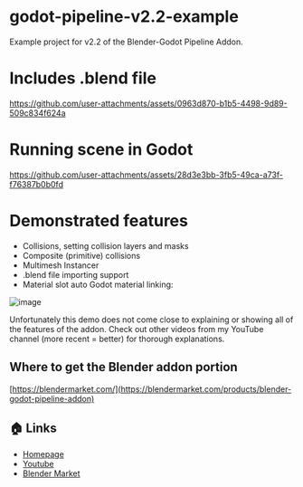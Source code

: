 # godot-pipeline-v2.2-example
 Example project for v2.2 of the Blender-Godot Pipeline Addon.

# Includes .blend file

https://github.com/user-attachments/assets/0963d870-b1b5-4498-9d89-509c834f624a

# Running scene in Godot

https://github.com/user-attachments/assets/28d3e3bb-3fb5-49ca-a73f-f76387b0b0fd

# Demonstrated features
- Collisions, setting collision layers and masks
- Composite (primitive) collisions
- Multimesh Instancer
- .blend file importing support
- Material slot auto Godot material linking:

![image](https://github.com/user-attachments/assets/567f0003-40fe-4736-ada3-e62bc0ae15e7)

Unfortunately this demo does not come close to explaining or showing all of the features of the addon.
Check out other videos from my YouTube channel (more recent = better) for thorough explanations.

## Where to get the Blender addon portion

[https://blendermarket.com/](https://blendermarket.com/products/blender-godot-pipeline-addon)

## 🏠 Links

- [Homepage](https://www.michaeljared.ca/)
- [Youtube](https://www.youtube.com/@michaeljburt)
- [Blender Market](https://blendermarket.com/creators/michaeljared)
